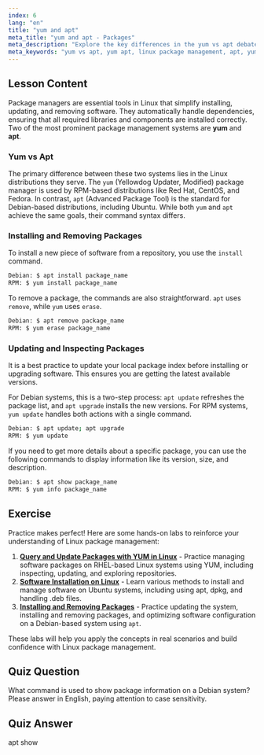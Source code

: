 ```yaml
---
index: 6
lang: "en"
title: "yum and apt"
meta_title: "yum and apt - Packages"
meta_description: "Explore the key differences in the yum vs apt debate. This guide covers how to use yum and apt for installing, removing, and updating packages on RPM and Debian-based Linux systems."
meta_keywords: "yum vs apt, yum apt, linux package management, apt, yum, debian, red hat, install packages, update packages, linux commands"
---
```


## Lesson Content

Package managers are essential tools in Linux that simplify installing, updating, and removing software. They automatically handle dependencies, ensuring that all required libraries and components are installed correctly. Two of the most prominent package management systems are **yum** and **apt**.

### Yum vs Apt

The primary difference between these two systems lies in the Linux distributions they serve. The `yum` (Yellowdog Updater, Modified) package manager is used by RPM-based distributions like Red Hat, CentOS, and Fedora. In contrast, `apt` (Advanced Package Tool) is the standard for Debian-based distributions, including Ubuntu. While both `yum` and `apt` achieve the same goals, their command syntax differs.

### Installing and Removing Packages

To install a new piece of software from a repository, you use the `install` command.

```bash
Debian: $ apt install package_name
RPM: $ yum install package_name
```

To remove a package, the commands are also straightforward. `apt` uses `remove`, while `yum` uses `erase`.

```bash
Debian: $ apt remove package_name
RPM: $ yum erase package_name
```

### Updating and Inspecting Packages

It is a best practice to update your local package index before installing or upgrading software. This ensures you are getting the latest available versions.

For Debian systems, this is a two-step process: `apt update` refreshes the package list, and `apt upgrade` installs the new versions. For RPM systems, `yum update` handles both actions with a single command.

```bash
Debian: $ apt update; apt upgrade
RPM: $ yum update
```

If you need to get more details about a specific package, you can use the following commands to display information like its version, size, and description.

```bash
Debian: $ apt show package_name
RPM: $ yum info package_name
```

## Exercise

Practice makes perfect! Here are some hands-on labs to reinforce your understanding of Linux package management:

1. **[Query and Update Packages with YUM in Linux](https://labex.io/labs/rhel-query-and-update-packages-with-yum-in-linux-590869)** - Practice managing software packages on RHEL-based Linux systems using YUM, including inspecting, updating, and exploring repositories.
2. **[Software Installation on Linux](https://labex.io/labs/linux-software-installation-on-linux-18005)** - Learn various methods to install and manage software on Ubuntu systems, including using apt, dpkg, and handling .deb files.
3. **[Installing and Removing Packages](https://labex.io/labs/linux-installing-and-removing-packages-385380)** - Practice updating the system, installing and removing packages, and optimizing software configuration on a Debian-based system using `apt`.

These labs will help you apply the concepts in real scenarios and build confidence with Linux package management.

## Quiz Question

What command is used to show package information on a Debian system? Please answer in English, paying attention to case sensitivity.

## Quiz Answer

apt show
